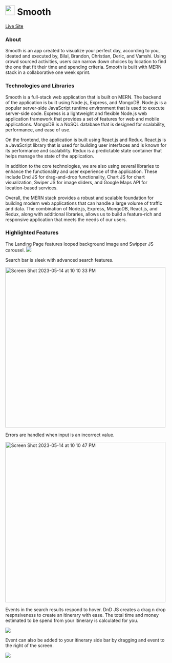 #  <img width=30px src=https://github.com/bdongo/smooth/assets/121202044/cd9ba4af-9069-45ba-a238-647bb409a014/> Smooth

[Live Site](https://smooth.onrender.com/)

### About

Smooth is an app created to visualize your perfect day, according to you, ideated and executed by, Bilal, Brandon, Christian, Deric, and Vamshi. Using crowd sourced activities, users can narrow down choices by location to find the one that fit their time and spending criteria. Smooth is built with MERN stack in a collaborative one week sprint.

### Technologies and Libraries

Smooth is a full-stack web application that is built on MERN. The backend of the application is built using Node.js, Express, and MongoDB. Node.js is a popular server-side JavaScript runtime environment that is used to execute server-side code. Express is a lightweight and flexible Node.js web application framework that provides a set of features for web and mobile applications. MongoDB is a NoSQL database that is designed for scalability, performance, and ease of use.

On the frontend, the application is built using React.js and Redux. React.js is a JavaScript library that is used for building user interfaces and is known for its performance and scalability. Redux is a predictable state container that helps manage the state of the application.

In addition to the core technologies, we are also using several libraries to enhance the functionality and user experience of the application. These include Dnd JS for drag-and-drop functionality, Chart JS for chart visualization, Swiper JS for image sliders, and Google Maps API for location-based services.

Overall, the MERN stack provides a robust and scalable foundation for building modern web applications that can handle a large volume of traffic and data. The combination of Node.js, Express, MongoDB, React.js, and Redux, along with additional libraries, allows us to build a feature-rich and responsive application that meets the needs of our users.

### Highlighted Features

The Landing Page features looped background image and Swipper JS carousel.
<img src=https://media.giphy.com/media/BeVlHjhgPR9pgmProv/giphy.gif />


Search bar is sleek with advanced search features.

<img width="500" alt="Screen Shot 2023-05-14 at 10 10 33 PM" src="https://github.com/bdongo/smooth/assets/121202044/860dd782-a4a3-476d-9ece-c45de54ba62e">


Errors are handled when input is an incorrect value.

<img width="500" alt="Screen Shot 2023-05-14 at 10 10 47 PM" src="https://github.com/bdongo/smooth/assets/121202044/44daa1d4-b4b2-402e-a66f-ac76346f8eaf">

Events in the search results respond to hover. DnD JS creates a drag n drop respnsiveness to create an itinerary with ease. The total time and money estimated to be spend from your itinerary is calculated for you.

<img src=https://media.giphy.com/media/JOAPO3OJqaiBwxuZx5/giphy.gif />

Event can also be added to your itinerary side bar by dragging and event to the right of the screen. 

<img src=https://media.giphy.com/media/XFGfUUBkLkpG0tSJwJ/giphy.gif />


